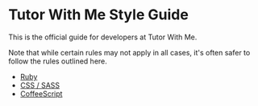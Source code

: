 # Tutor With Me Style Guide

This is the official guide for developers at Tutor With Me.

Note that while certain rules may not apply in all cases, it's often safer to follow the rules outlined here.

* [Ruby](https://github.com/tutorwithme/style-guide/blob/master/Ruby.md)
* [CSS / SASS](https://github.com/tutorwithme/style-guide/blob/master/CSS.md)
* [CoffeeScript](https://github.com/tutorwithme/style-guide/blob/master/CoffeeScript.md)